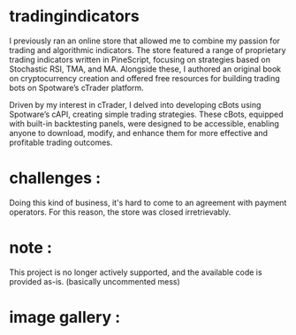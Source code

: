# tradingindicators

I previously ran an online store that allowed me to combine my passion for trading and algorithmic indicators. The store featured a range of proprietary trading indicators written in PineScript, focusing on strategies based on Stochastic RSI, TMA, and MA. Alongside these, I authored an original book on cryptocurrency creation and offered free resources for building trading bots on Spotware’s cTrader platform.

Driven by my interest in cTrader, I delved into developing cBots using Spotware’s cAPI, creating simple trading strategies. These cBots, equipped with built-in backtesting panels, were designed to be accessible, enabling anyone to download, modify, and enhance them for more effective and profitable trading outcomes.

# challenges : 

Doing this kind of business, it's hard to come to an agreement with payment operators. For this reason, the store was closed irretrievably.

# note : 
This project is no longer actively supported, and the available code is provided as-is. (basically uncommented mess)

# image gallery : 
